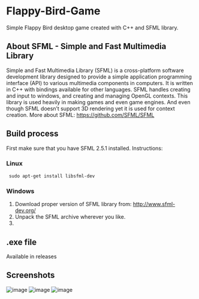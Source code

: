 # Flappy-Bird-Game
Simple Flappy Bird desktop game created with C++ and SFML library.
## About SFML - Simple and Fast Multimedia Library
Simple and Fast Multimedia Library (SFML) is a cross-platform software development library designed to provide a simple application programming interface (API) to various multimedia components in computers. It is written in C++ with bindings available for other languages.
SFML handles creating and input to windows, and creating and managing OpenGL contexts. This library is used heavily in making games and even game engines. And even though SFML doesn’t support 3D rendering yet it is used for context creation. 
More about SFML: https://github.com/SFML/SFML
## Build process
First make sure that you have SFML 2.5.1 installed. Instructions: 
### Linux
```
 sudo apt-get install libsfml-dev
```
### Windows
1. Download proper version of SFML  library from: http://www.sfml-dev.org/
2. Unpack the SFML archive wherever you like.
3. 
## .exe file
Available in releases
## Screenshots
![image](https://user-images.githubusercontent.com/87424432/171619515-47eb7214-eac8-41f1-92df-f268b7e72548.png)
![image](https://user-images.githubusercontent.com/87424432/171619656-b8b30be9-9425-4a58-bec1-280d067634a2.png)
![image](https://user-images.githubusercontent.com/87424432/171619609-acf954e4-63e7-4e22-9c86-a193b7d3873e.png)
